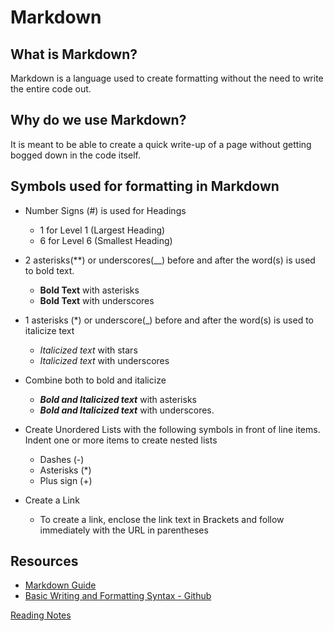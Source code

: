 # Markdown

## What is Markdown?
Markdown is a language used to create formatting without the need to write the entire code out. <br> 

## Why do we use Markdown?
It is meant to be able to create a quick write-up of a page without getting bogged down in the code itself. 

## Symbols used for formatting in Markdown
- Number Signs (#) is used for Headings
  - 1 for Level 1 (Largest Heading)
  - 6 for Level 6 (Smallest Heading)
 
- 2 asterisks(**) or underscores(__) before and after the word(s) is used to bold text.
  - **Bold Text** with asterisks
  - __Bold Text__ with underscores
 
- 1 asterisks (*) or underscore(_) before and after the word(s) is used to italicize text
  - *Italicized text* with stars
  - _Italicized text_ with underscores
 
- Combine both to bold and italicize
  - ***Bold and Italicized text*** with asterisks
  - ___Bold and Italicized text___ with underscores.
 
- Create Unordered Lists with the following symbols in front of line items. Indent one or more items to create nested lists
  - Dashes (-)
  - Asterisks (*)
  - Plus sign (+)
 
- Create a Link
  - To create a link, enclose the link text in Brackets and follow immediately with the URL in parentheses

## Resources
* [Markdown Guide](https://www.markdownguide.org/basic-syntax/)
* [Basic Writing and Formatting Syntax - Github](https://docs.github.com/en/get-started/writing-on-github/getting-started-with-writing-and-formatting-on-github/basic-writing-and-formatting-syntax)

[Reading Notes](README.md)
